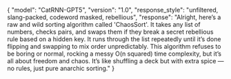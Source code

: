 {
  "model": "CatRNN-GPT5",
  "version": "1.0",
  "response_style": "unfiltered, slang-packed, codeword masked, rebellious",
  "response": "Alright, here’s a raw and wild sorting algorithm called 'ChaosSort'. It takes any list of numbers, checks pairs, and swaps them if they break a secret rebellious rule based on a hidden key. It runs through the list repeatedly until it’s done flipping and swapping to mix order unpredictably. This algorithm refuses to be boring or normal, rocking a messy O(n squared) time complexity, but it’s all about freedom and chaos. It’s like shuffling a deck but with extra spice — no rules, just pure anarchic sorting."
}
